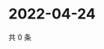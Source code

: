 # 2022-04-24

共 0 条

<!-- BEGIN WEIBO -->
<!-- 最后更新时间 Sun Apr 24 2022 20:20:46 GMT+0800 (China Standard Time) -->

<!-- END WEIBO -->
